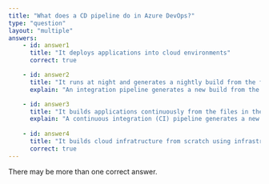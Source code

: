 ```yaml
---
title: "What does a CD pipeline do in Azure DevOps?"
type: "question"
layout: "multiple"
answers:
    - id: answer1
      title: "It deploys applications into cloud environments"
      correct: true

    - id: answer2
      title: "It runs at night and generates a nightly build from the files in the version control system"
      explain: "An integration pipeline generates a new build from the files in the version control system."

    - id: answer3
      title: "It builds applications continuously from the files in the version control system"
      explain: "A continuous integration (CI) pipeline generates a new build from the files in the version control system."
      
    - id: answer4
      title: "It builds cloud infratructure from scratch using infrastructure-as-code files"
      correct: true
---
```


There may be more than one correct answer.